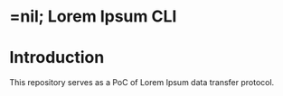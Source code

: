 # =nil; Lorem Ipsum CLI

# Introduction

This repository serves as a PoC of Lorem Ipsum data transfer protocol.